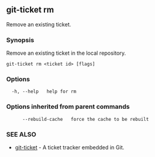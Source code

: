 ## git-ticket rm

Remove an existing ticket.

### Synopsis

Remove an existing ticket in the local repository.

```
git-ticket rm <ticket id> [flags]
```

### Options

```
  -h, --help   help for rm
```

### Options inherited from parent commands

```
      --rebuild-cache   force the cache to be rebuilt
```

### SEE ALSO

* [git-ticket](git-ticket.md)	 - A ticket tracker embedded in Git.

